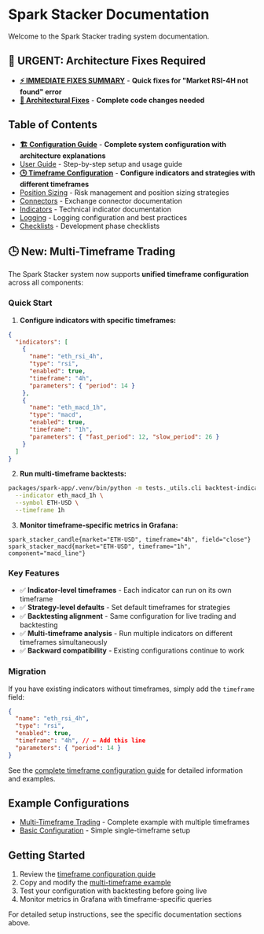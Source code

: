 # Spark Stacker Documentation

Welcome to the Spark Stacker trading system documentation.

## 🚨 **URGENT: Architecture Fixes Required**

- [**⚡ IMMEDIATE FIXES SUMMARY**](./IMMEDIATE-FIXES-SUMMARY.md) - **Quick fixes for "Market RSI-4H
  not found" error**
- [**🔧 Architectural Fixes**](./architectural-fixes.md) - **Complete code changes needed**

## Table of Contents

- [**🏗️ Configuration Guide**](./configuration.md) - **Complete system configuration with
  architecture explanations**
- [User Guide](./userguide.md) - Step-by-step setup and usage guide
- [**🕒 Timeframe Configuration**](./timeframe-configuration.md) - **Configure indicators and
  strategies with different timeframes**
- [Position Sizing](./position-sizing.md) - Risk management and position sizing strategies
- [Connectors](./connectors.md) - Exchange connector documentation
- [Indicators](./indicators.md) - Technical indicator documentation
- [Logging](./logging.md) - Logging configuration and best practices
- [Checklists](./checklists/) - Development phase checklists

## 🕒 New: Multi-Timeframe Trading

The Spark Stacker system now supports **unified timeframe configuration** across all components:

### Quick Start

1. **Configure indicators with specific timeframes:**

```json
{
  "indicators": [
    {
      "name": "eth_rsi_4h",
      "type": "rsi",
      "enabled": true,
      "timeframe": "4h",
      "parameters": { "period": 14 }
    },
    {
      "name": "eth_macd_1h",
      "type": "macd",
      "enabled": true,
      "timeframe": "1h",
      "parameters": { "fast_period": 12, "slow_period": 26 }
    }
  ]
}
```

2. **Run multi-timeframe backtests:**

```bash
packages/spark-app/.venv/bin/python -m tests._utils.cli backtest-indicator \
  --indicator eth_macd_1h \
  --symbol ETH-USD \
  --timeframe 1h
```

3. **Monitor timeframe-specific metrics in Grafana:**

```promql
spark_stacker_candle{market="ETH-USD", timeframe="4h", field="close"}
spark_stacker_macd{market="ETH-USD", timeframe="1h", component="macd_line"}
```

### Key Features

- ✅ **Indicator-level timeframes** - Each indicator can run on its own timeframe
- ✅ **Strategy-level defaults** - Set default timeframes for strategies
- ✅ **Backtesting alignment** - Same configuration for live trading and backtesting
- ✅ **Multi-timeframe analysis** - Run multiple indicators on different timeframes simultaneously
- ✅ **Backward compatibility** - Existing configurations continue to work

### Migration

If you have existing indicators without timeframes, simply add the `timeframe` field:

```json
{
  "name": "eth_rsi_4h",
  "type": "rsi",
  "enabled": true,
  "timeframe": "4h", // ← Add this line
  "parameters": { "period": 14 }
}
```

See the [complete timeframe configuration guide](./timeframe-configuration.md) for detailed
information and examples.

## Example Configurations

- [Multi-Timeframe Trading](../examples/multi-timeframe-config.json) - Complete example with
  multiple timeframes
- [Basic Configuration](../config.json) - Simple single-timeframe setup

## Getting Started

1. Review the [timeframe configuration guide](./timeframe-configuration.md)
2. Copy and modify the [multi-timeframe example](../examples/multi-timeframe-config.json)
3. Test your configuration with backtesting before going live
4. Monitor metrics in Grafana with timeframe-specific queries

For detailed setup instructions, see the specific documentation sections above.

